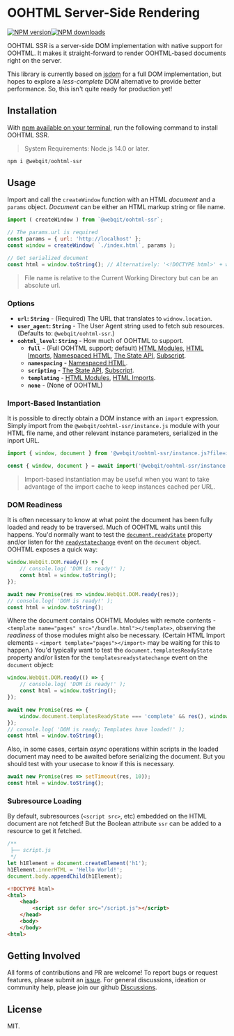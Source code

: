 # OOHTML Server-Side Rendering

<!-- BADGES/ -->

<span class="badge-npmversion"><a href="https://npmjs.org/package/@webqit/oohtml-ssr" title="View this project on NPM"><img src="https://img.shields.io/npm/v/@webqit/oohtml-ssr.svg" alt="NPM version" /></a></span><span class="badge-npmdownloads"><a href="https://npmjs.org/package/@webqit/oohtml-ssr" title="View this project on NPM"><img src="https://img.shields.io/npm/dm/@webqit/oohtml-ssr.svg" alt="NPM downloads" /></a></span>

<!-- /BADGES -->

OOHTML SSR is a server-side DOM implementation with native support for OOHTML. It makes it straight-forward to render OOHTML-based documents right on the server.

This library is currently based on [jsdom](https://github.com/jsdom/jsdom) for a full DOM implementation, but hopes to explore a *less-complete* DOM alternative to provide better performance. So, this isn't quite ready for production yet!

## Installation

With [npm available on your terminal](https://docs.npmjs.com/downloading-and-installing-node-js-and-npm), run the following command to install OOHTML SSR.

> System Requirements: Node.js 14.0 or later.

```js
npm i @webqit/oohtml-ssr
```

## Usage

Import and call the `createWindow` function with an HTML *document* and a `params` object. *Document* can be either an HTML markup string or file name.

```js
import ( createWindow ) from `@webqit/oohtml-ssr`;

// The params.url is required
const params = { url: 'http://localhost' };
const window = createWindow( `./index.html`, params );

// Get serialized document
const html = window.toString(); // Alternatively: '<!DOCTYPE html>' + window.document.documentElement.outerHTML
```

> File name is relative to the Current Working Directory but can be an absolute url.

### Options

+ **`url`: `String`** - (Required) The URL that translates to `widnow.location`.
+ **`user_agent`: `String`** - The User Agent string used to fetch sub resources. (Defaults to: `@webqit/oohtml-ssr`.)
+ **`oohtml_level`: `String`** - How much of OOHTML to support.
    + **`full`** - (Full OOHTML support; default) [HTML Modules](https://github.com/webqit/oohtml#html-modules), [HTML Imports](https://github.com/webqit/oohtml#html-imports), [Namespaced HTML](https://github.com/webqit/oohtml#namespaced-html), [The State API](https://github.com/webqit/oohtml#the-state-api), [Subscript](https://github.com/webqit/oohtml#subscript).
    + **`namespacing`** - [Namespaced HTML](https://github.com/webqit/oohtml#namespaced-html).
    + **`scripting`** - [The State API](https://github.com/webqit/oohtml#the-state-api), [Subscript](https://github.com/webqit/oohtml#subscript).
    + **`templating`** - [HTML Modules](https://github.com/webqit/oohtml#html-modules), [HTML Imports](https://github.com/webqit/oohtml#html-imports).
    + **`none`** - (None of OOHTML)

### Import-Based Instantiation

It is possible to directly obtain a DOM instance with an `import` expression. Simply import from the `@webqit/oohtml-ssr/instance.js` module with your HTML file name, and other relevant instance parameters, serialized in the inport URL.

```js
import { window, document } from '@webqit/oohtml-ssr/instance.js?file=index.html&url=http://localhost';
```

```js
const { window, document } = await import('@webqit/oohtml-ssr/instance.js?file=index.html&url=http://localhost');
```

> Import-based instantiation may be useful when you want to take advantage of the import cache to keep instances cached per URL.

### DOM Readiness

It is often necessary to know at what point the document has been fully loaded and ready to be traversed. Much of OOHTML waits until this happens. You'd normally want to test the [`document.readyState`](https://developer.mozilla.org/en-US/docs/Web/API/Document/readyState) property and/or listen for the [`readystatechange`](https://developer.mozilla.org/en-US/docs/Web/API/Document/readystatechange_event) event on the `document` object. OOHTML exposes a quick way:

```js
window.WebQit.DOM.ready(() => {
    // console.log( 'DOM is ready!' );
    const html = window.toString();
});
```

```js
await new Promise(res => window.WebQit.DOM.ready(res));
// console.log( 'DOM is ready!' );
const html = window.toString();
```

Where the document contains OOHTML Modules with remote contents - `<template name="pages" src="/bundle.html"></template>`, observing the *readiness* of those modules might also be necessary. (Certain HTML Import elements - `<import template="pages"></import>` may be waiting for this to happen.) You'd typically want to test the `document.templatesReadyState` property and/or listen for the `templatesreadystatechange` event on the `document` object:

```js
window.WebQit.DOM.ready(() => {
    // console.log( 'DOM is ready!' );
    const html = window.toString();
});
```

```js
await new Promise(res => {
    window.document.templatesReadyState === 'complete' && res(), window.document.addEventListener('templatesreadystatechange', res);
});
// console.log( 'DOM is ready; Templates have loaded!' );
const html = window.toString();
```

Also, in some cases, certain *async* operations within scripts in the loaded document may need to be awaited before serializing the document. But you should test with your usecase to know if this is necessary.

```js
await new Promise(res => setTimeout(res, 10));
const html = window.toString();
```

### Subresource Loading

By default, subresources (`<script src>`, etc) embedded on the HTML document are not fetched! But the Boolean attribute `ssr` can be added to a resource to get it fetched.

```js
/**
 ├── script.js
 */
let h1Element = document.createElement('h1');
h1Element.innerHTML = 'Hello World!';
document.body.appendChild(h1Element);
```

```html
<!DOCTYPE html>
<html>
    <head>
        <script ssr defer src="/script.js"></script>
    </head>
    <body>
    </body>
<html>
```

## Getting Involved

All forms of contributions and PR are welcome! To report bugs or request features, please submit an [issue](https://github.com/webqit/oohtml-ssr/issues). For general discussions, ideation or community help, please join our github [Discussions](https://github.com/webqit/oohtml-ssr/discussions).

## License

MIT.
